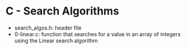 # C - Search Algorithms
* search_algos.h: header file
* 0-linear.c: function that searches for a value in an array of integers using the Linear search algorithm
